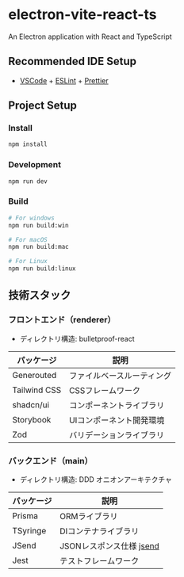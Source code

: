 # electron-vite-react-ts

An Electron application with React and TypeScript

## Recommended IDE Setup

- [VSCode](https://code.visualstudio.com/) + [ESLint](https://marketplace.visualstudio.com/items?itemName=dbaeumer.vscode-eslint) + [Prettier](https://marketplace.visualstudio.com/items?itemName=esbenp.prettier-vscode)

## Project Setup

### Install

```bash
npm install
```

### Development

```bash
npm run dev
```

### Build

```bash
# For windows
npm run build:win

# For macOS
npm run build:mac

# For Linux
npm run build:linux
```

## 技術スタック

### フロントエンド（renderer）

- ディレクトリ構造: bulletproof-react

| パッケージ   | 説明                       |
| ------------ | -------------------------- |
| Generouted   | ファイルベースルーティング |
| Tailwind CSS | CSSフレームワーク          |
| shadcn/ui    | コンポーネントライブラリ   |
| Storybook    | UIコンポーネント開発環境   |
| Zod          | バリデーションライブラリ   |

### バックエンド（main）

- ディレクトリ構造: DDD オニオンアーキテクチャ

| パッケージ | 説明                 |
| ---------- | -------------------- |
| Prisma     | ORMライブラリ |
| TSyringe   | DIコンテナライブラリ |
| JSend      | JSONレスポンス仕様 [jsend](https://github.com/omniti-labs/jsend) |
| Jest       | テストフレームワーク |
